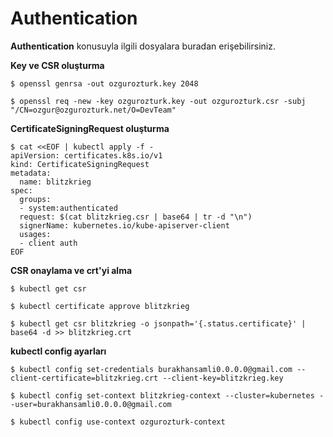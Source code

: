 # Authentication
**Authentication** konusuyla ilgili dosyalara buradan erişebilirsiniz.



**Key ve CSR oluşturma**
```
$ openssl genrsa -out ozgurozturk.key 2048 

$ openssl req -new -key ozgurozturk.key -out ozgurozturk.csr -subj "/CN=ozgur@ozgurozturk.net/O=DevTeam"
```

**CertificateSigningRequest oluşturma**

```
$ cat <<EOF | kubectl apply -f -
apiVersion: certificates.k8s.io/v1
kind: CertificateSigningRequest
metadata:
  name: blitzkrieg
spec:
  groups:
  - system:authenticated
  request: $(cat blitzkrieg.csr | base64 | tr -d "\n")
  signerName: kubernetes.io/kube-apiserver-client
  usages:
  - client auth
EOF
```

**CSR onaylama ve crt'yi alma**

```
$ kubectl get csr

$ kubectl certificate approve blitzkrieg

$ kubectl get csr blitzkrieg -o jsonpath='{.status.certificate}' | base64 -d >> blitzkrieg.crt 
```

**kubectl config ayarları**

```
$ kubectl config set-credentials burakhansamli0.0.0.0@gmail.com --client-certificate=blitzkrieg.crt --client-key=blitzkrieg.key

$ kubectl config set-context blitzkrieg-context --cluster=kubernetes --user=burakhansamli0.0.0.0@gmail.com

$ kubectl config use-context ozgurozturk-context
```